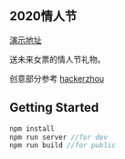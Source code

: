 
## 2020情人节
<p><a href="https://yunqimg.github.io/2020-02-14/">演示地址</a></p>

送未来女票的情人节礼物。

创意部分参考 <a href="https://github.com/hackerzhou/Love">hackerzhou</a>

## Getting Started

``` javascript
npm install
npm run server //for dev
npm run build //for public

```

